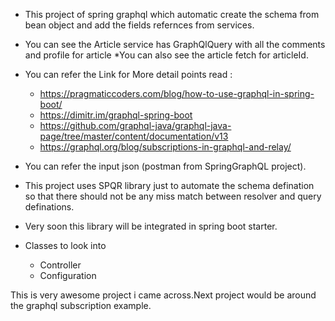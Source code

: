 * This project of spring graphql which automatic create the schema from bean object and add the fields refernces from services.
* You can see the Article service has GraphQlQuery with all the comments and profile for article
*You can also see the article fetch for articleId.
* You can refer the Link for More detail points read :
    * https://pragmaticcoders.com/blog/how-to-use-graphql-in-spring-boot/ 
    * https://dimitr.im/graphql-spring-boot
    * https://github.com/graphql-java/graphql-java-page/tree/master/content/documentation/v13
    * https://graphql.org/blog/subscriptions-in-graphql-and-relay/
    
* You can refer the input json (postman from SpringGraphQL project).
* This project uses SPQR library just to automate the schema defination so that there should not be any miss match between resolver and query definations.
* Very soon this library will be integrated in spring boot starter.
* Classes to look into
    * Controller
    * Configuration
    
This is very awesome project i came across.Next project would be around the graphql subscription example.
